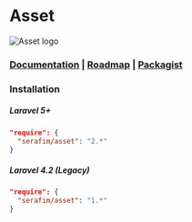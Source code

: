 Asset
=====

![Asset logo](http://docs.rudev.org/stream/0a15d37f82173238216301dbb17f9eed)

### [Documentation](https://github.com/SerafimArts/Asset/wiki) | [Roadmap](https://github.com/SerafimArts/Asset/wiki/TODO) | [Packagist](https://packagist.org/packages/serafim/asset)


### Installation

##### Laravel 5+
```json
"require": {
  "serafim/asset": "2.*"
}
```

##### Laravel 4.2 (Legacy)
```json
"require": {
  "serafim/asset": "1.*"
}
```
